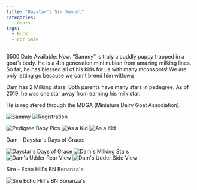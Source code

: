```yaml
---
title: "Daystar’s Sir Samuel"
categories:
  - Goats
tags:
  - Buck 
  - For Sale
---
```

$500 Date Available: Now. “Sammy” is truly a cuddly puppy trapped in a goat’s body.  He is a 4th generation mini nubian from amazing milking lines.  So far, he has blessed all of his kids for us with many moonspots!  We are only letting go because we can't breed him with:wq


Dam has 2 Milking stars.  Both parents have many stars in pedegree. As of 2019, he was one star away from earning his milk star.

He is registered through the MDGA (Miniature Dairy Goat Association).

![Sammy](/assets/images/sammy/sammy.jpg)
![Registration](/assets/images/sammy/papers.jpg)

![Pedigree](/assets/images/sammy/pedigree.jpg)
Baby Pics
![As a Kid](/assets/images/sammy/sammybaby1.jpg)
![As a Kid](/assets/images/sammy/babysammy2.jpg)

Dam - Daystar's Days of Grace:

![Daystar's Days of Grace](/assets/images/sammy/sammysdam.jpg)
![Dam's Milking Stars](/assets/images/sammy/dam2*p.jpg)
![Dam's Udder Rear View](/assets/images/sammy/img-5966_orig.jpg)
![Dam's Udder Side View](/assets/images/sammy/grace-s-udder_orig.jpg)

Sire - Echo Hill's BN Bonanza's:

![Sire Echo Hill's BN Bonanza's ](/assets/images/sammy/sammysire.jpg)

